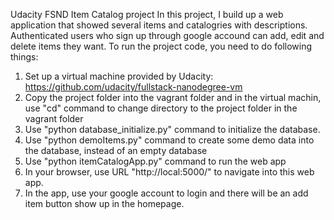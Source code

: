 Udacity FSND Item Catalog project
In this project, I build up a web application that showed several items and catalogries with descriptions.
Authenticated users who sign up through google accound can add, edit and delete items they want.
To run the project code, you need to do following things:
1. Set up a virtual machine provided by Udacity:
   https://github.com/udacity/fullstack-nanodegree-vm
2. Copy the project folder into the vagrant folder and in the virtual machin, use "cd" command to change directory to the project folder in the vagrant folder
3. Use "python database_initialize.py" command to initialize the database.
4. Use "python demoItems.py" command to create some demo data into the database, instead of an empty database
5. Use "python itemCatalogApp.py" command to run the web app
6. In your browser, use URL "http://local:5000/" to navigate into this web app.
7. In the app, use your google account to login and there will be an add item button show up in the homepage.